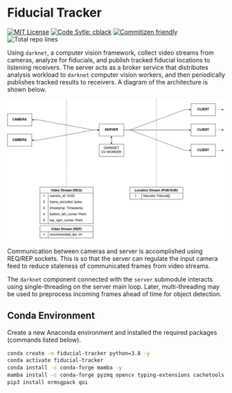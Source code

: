 # Fiducial Tracker

<p>
  <a href="https://opensource.org/licenses/MIT"><img src="https://img.shields.io/github/license/mahyarmirrashed/fiducial-tracker" alt="MIT License" /></a>
  <a href="https://pypi.org/project/cblack/"><img src="https://img.shields.io/badge/code%20style-cblack-lightblue.svg" alt="Code Sytle: cblack" /></a>
  <a href="https://commitizen.github.io/cz-cli/"><img src="https://img.shields.io/badge/commitizen-friendly-brightgreen.svg" alt="Commitizen friendly" /></a>
  <img src="https://img.shields.io/tokei/lines/github/mahyarmirrashed/fiducial-tracker" alt="Total repo lines" />
</p>

Using `darknet`, a computer vision framework, collect video streams from cameras, analyze for fiducials, and publish tracked fiducial locations to listening receivers. The server acts as a broker service that distributes analysis workload to `darknet` computer vision workers, and then periodically publishes tracked results to receivers. A diagram of the architecture is shown below.

![](res/architecture.png)

Communication between cameras and server is accomplished using REQ/REP sockets. This is so that the server can regulate the input camera feed to reduce staleness of communicated frames from video streams.

The `darknet` component connected with the `server` submodule interacts using single-threading on the server main loop. Later, multi-threading may be used to preprocess incoming frames ahead of time for object detection.

## Conda Environment

Create a new Anaconda environment and installed the required packages (commands listed below).

```bash
conda create -n fiducial-tracker python=3.8 -y
conda activate fiducial-tracker
conda install -c conda-forge mamba -y
mamba install -c conda-forge pyzmq opencv typing-extensions cachetools -yimage.png
pip3 install ormsgpack qoi
```
